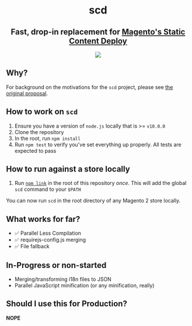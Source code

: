 <p align="center">
  <h1 align="center">scd</h1>
  <h2 align="center">
  Fast, drop-in replacement for <a href="https://devdocs.magento.com/guides/v2.3/config-guide/cli/config-cli-subcommands-static-view.html" target="_blank">Magento's Static Content Deploy</a>
  </h2>
  <p align="center">
  <a href="https://circleci.com/gh/DrewML/scd"><img src="https://circleci.com/gh/DrewML/scd.svg?style=svg"></a>
  </p>
</p>

## Why?

For background on the motivations for the `scd` project, please see [the original proposal](https://github.com/magento/architecture/pull/168).

## How to work on `scd`

1. Ensure you have a version of `node.js` locally that is >= `v10.0.0`
2. Clone the repository
3. In the root, run `npm install`
4. Run `npm test` to verify you've set everything up properly. All tests are expected to pass

## How to run against a store locally

1. Run [`npm link`](https://docs.npmjs.com/cli/link) in the root of this repository _once_. This will add the global `scd` command to your `$PATH`

You can now run `scd` in the root directory of any Magento 2 store locally.

## What works for far?

-   ✅ Parallel Less Compilation
-   ✅ requirejs-config.js merging
-   ✅ File fallback

## In-Progress or non-started

-   Merging/transforming i18n files to JSON
-   Parallel JavaScript minification (or any minification, really)

## Should I use this for Production?

**NOPE**
